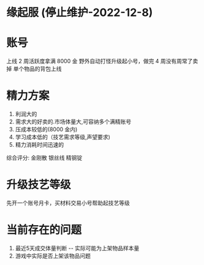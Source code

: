 # 缘起服 (停止维护-2022-12-8)

# 账号

上线 2 周活跃度拿满 8000 金
野外自动打怪升级起小号，做完 4 周没有周常了卖掉
单个物品的背包上线

# 精力方案

1. 利润大的
1. 需求大的好卖的.市场体量大,可容纳多个满精账号
1. 压成本较低的(8000 金内)
1. 学习成本低的（技艺需求等级,声望要求)
1. 精力消耗时间迅速的

综合评分:
金刚散
银丝线
精钢锭

# 升级技艺等级
先开一个账号月卡，买材料交易小号帮助起技艺等级

# 当前存在的问题

1. 最近5天成交体量判断  -- 实际可能为上架物品样本量
2. 游戏中实际是否上架该物品问题



